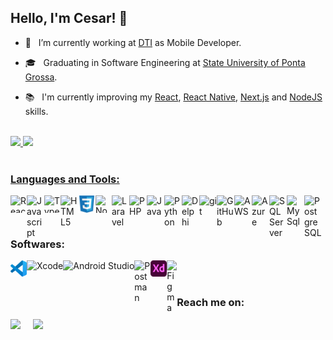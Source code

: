 ## Hello, I'm <strong>Cesar</strong>! 👋

- :office: &nbsp; I’m currently working at [DTI](https://www.dtidigital.com.br) as Mobile Developer.

- :mortar_board: &nbsp; Graduating in Software Engineering at [State University of Ponta Grossa](https://www.uepg.br/).

- :books: &nbsp; I'm currently improving my [React](https://reactjs.org/), [React Native](https://reactnative.dev/), [Next.js](https://nextjs.org/) and [NodeJS](https://nodejs.org/) skills.

<br />
  
<div>
  <a href="https://github.com/">
  <img height="180em" src="https://github-readme-stats.vercel.app/api?username=cesarfelipe5&show_icons=true&theme=dark&include_all_commits=true&count_private=true"/>
  <img height="180em" src="https://github-readme-stats.vercel.app/api/top-langs/?username=cesarfelipe5&layout=compact&langs_count=8&theme=dark"/>
<div>

<br />

### Languages and Tools:

<a href="https://reactnative.dev/" target="_blank">
  <img align="left" alt="React" width="26px" height="28px" src="https://www.vectorlogo.zone/logos/reactjs/reactjs-icon.svg" /></a>

<a href="https://developer.mozilla.org/pt-BR/docs/Web/JavaScript" target="_blank">
  <img align="left" alt="Javascript" width="28px" src="https://upload.vectorlogo.zone/logos/javascript/images/239ec8a4-163e-4792-83b6-3f6d96911757.svg" /></a>

<a href="https://www.typescriptlang.org/" target="_blank">
  <img align="left" alt="Typescript" width="26px" height="28px" src="https://www.vectorlogo.zone/logos/typescriptlang/typescriptlang-icon.svg" /></a>

<a href="https://developer.mozilla.org/pt-BR/docs/Web/HTML" target="_blank">
  <img align="left" alt="HTML5" width="28px" src="https://www.vectorlogo.zone/logos/w3_html5/w3_html5-icon.svg" /></a>

<a href="https://developer.mozilla.org/pt-BR/docs/Web/CSS" target="_blank">
  <img align="left" alt="CSS3" width="28px"  src="https://raw.githubusercontent.com/devicons/devicon/1119b9f84c0290e0f0b38982099a2bd027a48bf1/icons/css3/css3-original.svg" /></a>

<a href="https://nodejs.org/en/" target="_blank">
  <img align="left" alt="NodeJs" width="26px" height="28px" src="https://www.vectorlogo.zone/logos/nodejs/nodejs-icon.svg" /></a>
  
<a href="https://laravel.com/" target="_blank">
  <img align="left" alt="Laravel" width="28px" src="https://laravel.com/img/logomark.min.svg"/> </a>

<a href="https://www.php.net/" target="_blank">
  <img align="left" alt="PHP" width="28px" src="https://cdn.worldvectorlogo.com/logos/php.svg"/> </a>

<a href="https://www.java.com/pt-BR/" target="_blank">
  <img align="left" alt="Java" width="28px" src="https://www.vectorlogo.zone/logos/java/java-icon.svg"/> </a>

<a href="https://www.python.org" target="_blank">
  <img align="left" alt="Python" width="28px" src="https://www.vectorlogo.zone/logos/python/python-icon.svg"/> </a>

<a href="https://www.embarcadero.com/br/products/delphi" target="_blank">
  <img align="left" alt="Delphi" width="28px" src="https://raw.githubusercontent.com/get-icon/geticon/fc0f660daee147afb4a56c64e12bde6486b73e39/icons/delphi.svg"/> </a>

<a href="https://git-scm.com/" target="_blank"> 
  <img align="left" alt="git" width="28px" src="https://www.vectorlogo.zone/logos/git-scm/git-scm-icon.svg"/> </a>

<img align="left" alt="GitHub" width="28px" src="https://www.vectorlogo.zone/logos/github/github-tile.svg"/>

<a href="https://aws.amazon.com/" target="_blank"> 
  <img align="left" alt="AWS" width="28px" src="https://symbols.getvecta.com/stencil_73/94_amazon-web-services-icon.8cfc0dbbf2.svg"/> </a>

<a href="https://azure.microsoft.com/" target="_blank"> 
  <img align="left" alt="Azure" width="28px" src="https://iconape.com/wp-content/files/eo/370609/svg/370609.svg"/> </a>

<a href="https://www.microsoft.com/pt-br/sql-server/" target="_blank"> 
  <img align="left" alt="SQL Server" width="28px" src="https://www.svgrepo.com/show/303229/microsoft-sql-server-logo.svg"/> </a>

<a href="https://www.mysql.com/" target="_blank"> 
  <img align="left" alt="MySql" width="28px" src="https://static.cdnlogo.com/logos/m/10/mysql.svg"/> </a>

<a href="https://www.postgresql.org/" target="_blank"> 
  <img align="left" alt="PostgreSQL" width="28px" src="https://upload.wikimedia.org/wikipedia/commons/2/29/Postgresql_elephant.svg"/></a>
<br />
<br />

### Softwares:

<a href="https://code.visualstudio.com/" target="_blank"> <img align="left" alt="Visual Studio Code" width="26px" src="https://raw.githubusercontent.com/github/explore/80688e429a7d4ef2fca1e82350fe8e3517d3494d/topics/visual-studio-code/visual-studio-code.png" /></a>
<a href="https://apps.apple.com/br/app/xcode/id497799835?mt=12" target="_blank">
<img align="left" alt="Xcode" height="28px" src="https://developer.apple.com/design/human-interface-guidelines/macos/images/app-icon-realistic-materials_2x.png" />
</a>
<a href="https://developer.android.com/studio?hl=pt&gclid=Cj0KCQjw5PGFBhC2ARIsAIFIMNeSR2C0Gc17zpGKseNSAozf0f4GK4elcRl69-SfYcOEu5ry8anRzWoaAlNdEALw_wcB&gclsrc=aw.ds" target="_blank">
<img align="left" alt="Android Studio" height="26px" src="https://upload.wikimedia.org/wikipedia/commons/thumb/e/e3/Android_Studio_Icon_%282014-2019%29.svg/712px-Android_Studio_Icon_%282014-2019%29.svg.png" />
</a>
<a href="https://www.postman.com/" target="_blank">
<img align="left" alt="Postman" width="26px" src="https://www.vectorlogo.zone/logos/getpostman/getpostman-icon.svg" />
</a>
<a href="https://www.adobe.com/products/xd.html" target="_blank"> <img align="left" alt="XD" width="26px" src="https://github.com/Aakarsh-B/trying-repos/blob/master/adobexd.png?raw=true"/></a>
<a href="https://www.figma.com/" target="_blank"> <img align="left" alt="Figma" width="16px" src="https://upload.wikimedia.org/wikipedia/commons/3/33/Figma-logo.svg"/></a>

<br />
<br />
  
### Reach me on:
<p align="left">
  <a target="_blank"href="https://www.linkedin.com/in/cesar-felipe-opata/"><img src="https://img.shields.io/badge/linkedin-%230077B5.svg?&style=for-the-badge&logo=linkedin&logoColor=white" /></a>&nbsp;&nbsp;&nbsp;&nbsp;
  <a href="mailto:cesarfelipe.5@gmail.com?subject=Hello%20Ileri,%20From%20Github"><img src="https://img.shields.io/badge/gmail-%23D14836.svg?&style=for-the-badge&logo=gmail&logoColor=white" /></a>&nbsp;&nbsp;&nbsp;&nbsp;
</p>
